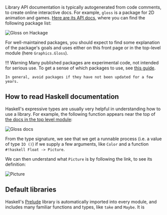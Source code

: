 Library API documentation is typically autogenerated from code comments, to create online interactive docs. For example, `gloss` is a package for 2D animation and games. [Here are its API docs](https://hackage.haskell.org/package/gloss), where you can find the following package list:

![Gloss on Hackage](/img/hackage.png)

For well-maintained packages, you should expect to find some explanation of the package's goals and uses either on this front page or in the top-level module (here `Graphics.Gloss`).

!!! Warning
    Many published packages are experimental code, not intended for serious use. To get a sense of which packages to use, see [this guide](https://github.com/Gabriella439/post-rfc/blob/main/sotu.md).

    In general, avoid packages if they have not been updated for a few years.

## How to read Haskell documentation

Haskell's expressive types are usually very helpful in understanding how to use a library. For example, the following function appears near the top of [the docs in the top level module](https://hackage.haskell.org/package/gloss-1.13.2.2/docs/Graphics-Gloss.html):

![Gloss docs](/img/gloss.png)

From the type signature, we see that we get a runnable process (i.e. a value of type `IO ()`) if we supply a few arguments, like `Color` and a function `#!haskell Float -> Picture`.

We can then understand what `Picture` is by following the link, to see its definition:

![Picture](/img/picture.png)

## Default libraries

Haskell's [Prelude](https://hackage.haskell.org/package/base) library is automatically imported into every module, and includes many familiar functions and types, like `take` and `Maybe`. It is 